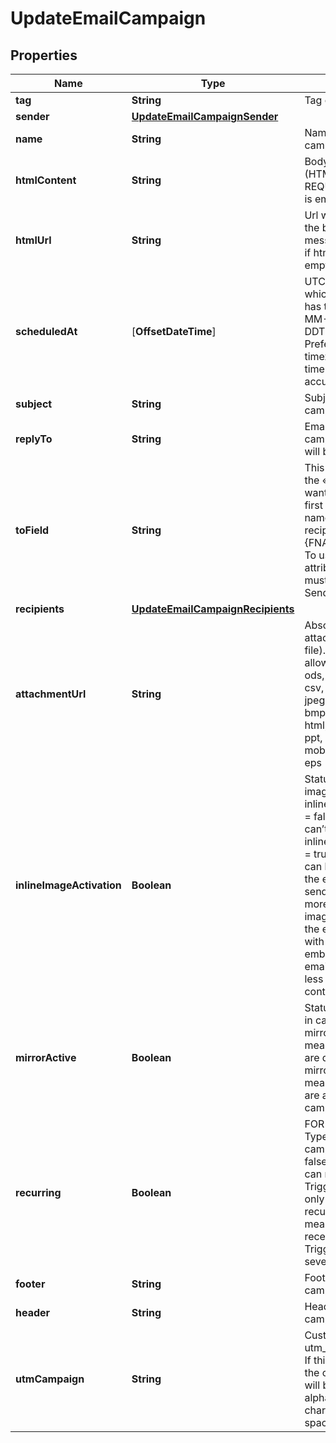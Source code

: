 
# UpdateEmailCampaign

## Properties
Name | Type | Description | Notes
------------ | ------------- | ------------- | -------------
**tag** | **String** | Tag of the campaign |  [optional]
**sender** | [**UpdateEmailCampaignSender**](UpdateEmailCampaignSender.md) |  |  [optional]
**name** | **String** | Name of the campaign |  [optional]
**htmlContent** | **String** | Body of the message (HTML version). REQUIRED if htmlUrl is empty |  [optional]
**htmlUrl** | **String** | Url which contents the body of the email message. REQUIRED if htmlContent is empty |  [optional]
**scheduledAt** | [**OffsetDateTime**] | UTC date-time on which the campaign has to run (YYYY-MM-DDTHH:mm:ss.SSSZ). Prefer to pass your timezone in date-time format for accurate result. |  [optional]
**subject** | **String** | Subject of the campaign |  [optional]
**replyTo** | **String** | Email on which campaign recipients will be able to reply to |  [optional]
**toField** | **String** | This is to personalize the «To» Field. If you want to include the first name and last name of your recipient, add {FNAME} {LNAME}. To use the contact attributes here, these must already exist in SendinBlue account |  [optional]
**recipients** | [**UpdateEmailCampaignRecipients**](UpdateEmailCampaignRecipients.md) |  |  [optional]
**attachmentUrl** | **String** | Absolute url of the attachment (no local file). Extension allowed: xlsx, xls, ods, docx, docm, doc, csv, pdf, txt, gif, jpg, jpeg, png, tif, tiff, rtf, bmp, cgm, css, shtml, html, htm, zip, xml, ppt, pptx, tar, ez, ics, mobi, msg, pub and eps |  [optional]
**inlineImageActivation** | **Boolean** | Status of inline image. inlineImageActivation &#x3D; false means image can’t be embedded, &amp; inlineImageActivation &#x3D; true means image can be embedded, in the email. You cannot send a campaign of more than 4MB with images embedded in the email. Campaigns with the images embedded in the email must be sent to less than 5000 contacts. |  [optional]
**mirrorActive** | **Boolean** | Status of mirror links in campaign. mirrorActive &#x3D; false means mirror links are deactivated, &amp; mirrorActive &#x3D; true means mirror links are activated, in the campaign |  [optional]
**recurring** | **Boolean** | FOR TRIGGER ONLY ! Type of trigger campaign.recurring &#x3D; false means contact can receive the same Trigger campaign only once, &amp; recurring &#x3D; true means contact can receive the same Trigger campaign several times |  [optional]
**footer** | **String** | Footer of the email campaign |  [optional]
**header** | **String** | Header of the email campaign |  [optional]
**utmCampaign** | **String** | Customize the utm_campaign value. If this field is empty, the campaign name will be used. Only alphanumeric characters and spaces are allowed |  [optional]




